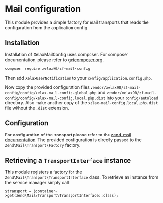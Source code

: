 # Mail configuration

This module provides a simple factory for mail transports that reads the 
configuration from the application config.

## Installation

Installation of XelaxMailConfig uses composer. For composer documentation, 
please refer to [getcomposer.org](http://getcomposer.org/).

```sh
composer require xelax90/zf-mail-config
```

Then add `XelaxUserNotification` to your `config/application.config.php`.

Now copy the provided configuration files
`vendor/xelax90/zf-mail-config/config/xelax-mail-config.global.php` and
`vendor/xelax90/zf-mail-config/config/xelax-mail-config.local.php.dist` 
into your `config/autoload` directory. Also make another copy of the 
`xelax-mail-config.local.php.dist` file without the `.dist` extension.

## Configuration

For configuration of the transport please refer to the 
[zend-mail documentation](https://docs.zendframework.com/zend-mail/). The provided
configuration is directly passed to the `Zend\Mail\Transport\Factory` factory.

## Retrieving a `TransportInterface` instance

This module registers a factory for the `Zend\Mail\Transport\TransportInterface` class. 
To retrieve an instance from the service manager simply call 

`$transport = $container->get(Zend\Mail\Transport\TransportInterface::class);`